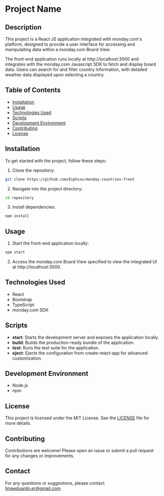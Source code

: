 # Project Name

## Description

This project is a React JS application integrated with monday.com's platform, designed to provide a user interface for accessing and manipulating data within a monday.com Board View.

The front-end application runs locally at http://localhost:3000 and integrates with the monday.com Javascript SDK to fetch and display board data. Users can search for and filter country information, with detailed weather data displayed upon selecting a country.

## Table of Contents

- [Installation](#installation)
- [Usage](#usage)
- [Technologies Used](#technologies-used)
- [Scripts](#scripts)
- [Development Environment](#development-environment)
- [Contributing](#contributing)
- [License](#license)

## Installation

To get started with the project, follow these steps:

1. Clone the repository:

```bash
git clone https://github.com/Esphios/monday-countries-front
```

2. Navigate into the project directory:


```bash
cd repository
```

3. Install dependencies:

```bash
npm install
```

## Usage

1. Start the front-end application locally:

```bash
npm start
```
2. Access the monday.com Board View specified to view the integrated UI at http://localhost:3000.

## Technologies Used

- React
- Bootstrap
- TypeScript
- monday.com SDK

## Scripts

- **start**: Starts the development server and exposes the application locally.
- **build**: Builds the production-ready bundle of the application.
- **test**: Runs the test suite for the application.
- **eject**: Ejects the configuration from create-react-app for advanced customization.

## Development Environment

- Node.js
- npm

## License

This project is licensed under the MIT License. See the [LICENSE](LICENSE) file for more details.

## Contributing

Contributions are welcome! Please open an issue or submit a pull request for any changes or improvements.

## Contact

For any questions or suggestions, please contact [limaeduardo.er@gmail.com](mailto:limaeduardo.er@gmail.com).
